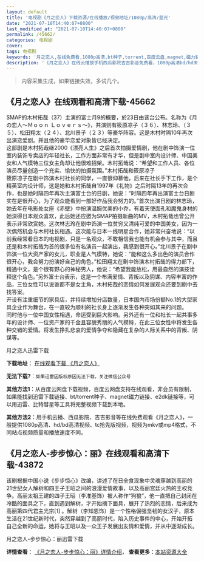 ```yaml
---
layout: default
title: '电视剧《月之恋人》下载资源/在线播放/视频地址/1080p/高清/蓝光'
date: "2021-07-10T14:40:07+0800"
last_modified_at: "2021-07-10T14:40:07+0800"
permalink: /45662/
categories: 电视剧
cover:
tags: 电视剧
keywords: '月之恋人,在线免费看,1080p高清,bt种子,torrent,百度云盘,magnet,磁力链,迅雷下载资源'
description: '《月之恋人》在线云播放手机西瓜影院吉吉影音免费看，1080p高清bd/hd未删减完整版和tc抢先枪版，mkv/mp4格式，附带bt/torrent种子、magnet/磁力链、百度云盘、网盘资源迅雷下载链接'
---
```


>内容采集生成，如果链接失效，多试几个。


## 《月之恋人》在线观看和高清下载-45662

SMAP的木村拓哉（37）主演的富士月9的概要，於23日由该台公布。名称为《月の恋人～Ｍｏｏｎ Ｌｏｖｅｒｓ～》，共演则有筱原凉子（３６）、林志玲、（３５）、松田翔太（２４）、北川景子（２３）等豪华阵容。这是木村时隔10年再次出演恋爱剧。并且他的豪华恋爱对象皆已经决定。<br />这部剧是木村拓哉继2000《漂亮人生》之后首次拍摄爱情剧，他在剧中饰演一位室内装饰专卖店的年轻社长，工作方面非常有才华，但是剧中室内设计师、中国美女和人气模特三位女主角却让他很难招架。木村拓哉说：&ldquo;希望和工作人员、各位演员尽量创造一个充实、愉快的拍摄氛围。&rdquo;木村拓哉和筱原凉子<br />筱原凉子在剧中饰演木村社长的同学，一直很仰慕他，后来在社长手下工作，是个精英室内设计师，这是她和木村拓哉自1997年《礼物》之后时隔13年的再次合作，也是她时隔四年再次主演富士台的日剧，她说：“时隔四年再出演富士台日剧实在是很开心，为了观众能看到一部好作品我会努力的。&rdquo;首次出演日剧的林志玲，她去年在电影处女座《赤壁》中扮演温婉优美的小乔，有着天使面孔和魔鬼身材的她深得日本观众喜欢，此后她还应邀为SMAP拍摄新曲的MV，木村拓哉也曾公开表示非常欣赏她。这次林志玲在剧中饰演一位贫穷又清纯可爱的中国美女，因为一次偶然机会与木村社长相遇。这次能与日本一线明星合作，她非常兴奋地说：“以前我经常看日本的电视剧，只是一名观众，不敢相信我也能有机会参与其中，而且还是和木村拓哉为首的很多位有名演员一起演出，我感到很开心。&rdquo;北川景子在剧中饰演一位大资产家的女儿，职业是人气模特，她说：“能和这么多出色的演员合作很开心，我会努力扮演好自己的角色。&rdquo;松田翔太在剧中饰演木村拓哉的得力部下，精通中文，是个很有野心的神秘男人，他说：&ldquo;希望我能放松，用最自然的演技诠释这个角色。&rdquo;另外富士台表示，这是一个布满爱情、背叛以及阴谋、内容丰富的作品，三位女性可以说谁都不是女主角，木村拓哉的恋情如何发展观众还要到剧中去找答案。<br />开设有注重细节的家具店，并持续增加分店数量，日本国内市场份额No.1的大型家具企业作为舞台，在一直较为顺利的社长身上逐渐发生各种突如其来的问题。<br />同时他与一位中国女性相遇，命运受到巨大影响。另外还有一位和社长一起共事多年的设计师、一位资产家的千金且容貌秀丽的人气模特，在此三位女性中将发生各种交错的爱情。将发生挣扎悲哀的爱情争夺和隐藏在复杂的人际关系中的背叛、阴谋等。


月之恋人迅雷下载

**下载地址**： [在线观看下载 《月之恋人》](https://www.993dy.com//vod-detail-id-6432.html) 


**无法下载?**：`如果迅雷因版权原因无法下载，关注微信公众号 `

**其他方法1**：从百度云网盘下载视频，百度云网盘支持在线观看，非会员有限制，如果能找到迅雷下载链接、bt/torrent种子、magnet磁力链接、e2dk链接等，可以用迅雷、比特彗星等工具将完整视频下载到本地。

**其他方法2**：用手机云播、西瓜影院、吉吉影音等在线免费观看《月之恋人》，一般提供1080p高清、hd/bd高清视频、tc抢先版视频，视频为mkv或mp4格式，不同站点视频质量和播放速度不同。


## 《月之恋人-步步惊心：丽》在线观看和高清下载-43872

该剧根据中国小说《步步惊心》改编，讲述了在日全食现象中灵魂穿越到高丽的21世纪女人解树和四王子王昭之间的浪漫爱情故事，以及高丽宫廷火热的王权竞争。高丽太祖王建的四子王昭（李准基饰）被人称作“狗狼”，他一直把自己封闭在冷酷的面具之下，直到遇到解树，才开始摘下面具，展开了热烈的恋情，后来成为高丽第四代君主光宗[1] 。解树（李知恩饰）是一个性格倔强坚韧的女汉子，原本生活在21世纪新时代，突然穿越到了高丽时代，陷入历史事件的中心，开始开拓自己全新的命运，她将与王昭以及一众王子发展出友情和爱情，并从中逐渐成长。


月之恋人-步步惊心：丽迅雷下载

**详情查看**： [《月之恋人-步步惊心：丽》详情介绍](/movie/43872/)， **查看更多**：[本站资源大全](/movie/t/all/)

